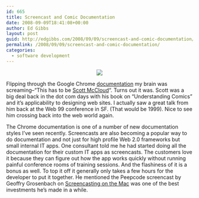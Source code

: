 ```yaml
---
id: 665
title: Screencast and Comic Documentation
date: 2008-09-09T18:41:08+00:00
author: Ed Gibbs
layout: post
guid: http://edgibbs.com/2008/09/09/screencast-and-comic-documentation/
permalink: /2008/09/09/screencast-and-comic-documentation/
categories:
  - software development
---
```

<div align="center">
  <img src="http://edgibbs.com/images/scott_mccloud.gif" />
</div>

Flipping through the Google Chrome [documentation](http://www.google.com/googlebooks/chrome/index.html) my brain was screaming&#8211;&#8220;This has to be [Scott McCloud](http://www.scottmccloud.com/)&#8220;. Turns out it was. Scott was a big deal back in the dot com days with his book on &#8220;Understanding Comics&#8221; and it&#8217;s applicability to designing web sites. I actually saw a great talk from him back at the Web 99 conference in SF. (That would be 1999). Nice to see him crossing back into the web world again.

The Chrome documentation is one of a number of new documentation styles I&#8217;ve seen recently. Screencasts are also becoming a popular way to do documentation and not just for high profile Web 2.0 frameworks but small internal IT apps. One consultant told me he had started doing all the documentation for their custom IT apps as screencasts. The customers love it because they can figure out how the app works quickly without running painful conference rooms of training sessions. And the flashiness of it is a bonus as well. To top it off it generally only takes a few hours for the developer to put it together. He mentioned the Peepcode screencast by Geoffry Grosenbach on [Screencasting on the Mac](http://peepcode.com/products/screencasting-on-the-mac) was one of the best investments he&#8217;s made in a while.